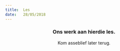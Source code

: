```yaml
---
title:  Les
date:   28/05/2018
---
```


### <center>Ons werk aan hierdie les.</center>
<center>Kom asseblief later terug.</center>